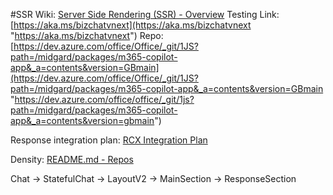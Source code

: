 #SSR
Wiki: [Server Side Rendering (SSR) - Overview](https://dev.azure.com/office/Office/_wiki/wikis/1JS/124626/Server-Side-Rendering-\(SSR\))
Testing Link: [https://aka.ms/bizchatvnext](https://aka.ms/bizchatvnext "https://aka.ms/bizchatvnext")
Repo: [https://dev.azure.com/office/Office/_git/1JS?path=/midgard/packages/m365-copilot-app&_a=contents&version=GBmain](https://dev.azure.com/office/Office/_git/1JS?path=/midgard/packages/m365-copilot-app&_a=contents&version=GBmain "https://dev.azure.com/office/office/_git/1js?path=/midgard/packages/m365-copilot-app&_a=contents&version=gbmain")

Response integration plan:
[RCX Integration Plan](https://loop.cloud.microsoft/p/eyJ1IjoiaHR0cHM6Ly9taWNyb3NvZnQtbXkuc2hhcmVwb2ludC1kZi5jb20vcGVyc29uYWwvcWlndW9fbWljcm9zb2Z0X2NvbTE%2FbmF2PWN6MGxNa1p3WlhKemIyNWhiQ1V5Um5GcFozVnZYMjFwWTNKdmMyOW1kRjlqYjIweEptUTlZaUY0UVRoTU1VWldSV0ZGZFdGV2FIbFViMGQ2Vm5WU2QxZHpZelJPUTBKMFJuRkdkM2g2TVZJeldrTkRjbFpQZDFCVGFrc3dVV0pSTkVsc2NYWktiMjU0Sm1ZOU1ERTFRVEpFUjBkRU16VkhNa0ZFUVRSYVZVSkJTMWRCVGxoWVMxRlhWVlZNVVNaalBTVXlSaVptYkhWcFpEMHhKbUU5VkdWaGJYTW1jRDBsTkRCbWJIVnBaSGdsTWtac2IyOXdMWEJoWjJVdFkyOXVkR0ZwYm1WeSJ9)

Density: [README.md - Repos](https://office.visualstudio.com/Office/_git/1JS?path=/midgard/packages/density/README.md&version=GBmain&_a=preview)

Chat -> StatefulChat -> LayoutV2 -> MainSection -> ResponseSection
